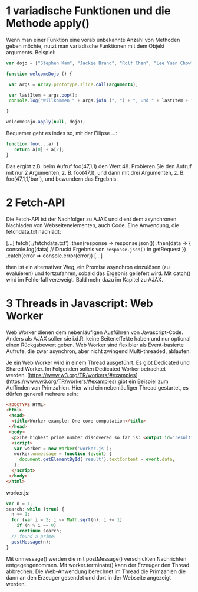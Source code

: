 
# 1 variadische Funktionen und die Methode apply()

Wenn man einer Funktion eine vorab unbekannte Anzahl von Methoden geben möchte, nutzt man variadische Funktionen mit dem Objekt arguments. Beispiel:

```js
var dojo = ["Stephen Kam", "Jackie Brand", "Rolf Chan", "Lee Yuen Chow"];

function welcomeDojo () {

 var args = Array.prototype.slice.call(arguments);

 var lastItem = args.pop();
 console.log("Willkommen " + args.join (", ") + ", und " + lastItem + ".");

}

welcomeDojo.apply(null, dojo);
```

Bequemer geht es indes so, mit der Ellipse ...:
```js
function foo(...a) {
   return a[0] + a[2];
}
```


Das ergibt z.B. beim Aufruf foo(47,1,1) den Wert 48. Probieren Sie den Aufruf mit nur 2 Argumenten, z. B. foo(47,1), und dann mit drei Argumenten, z. B. foo(47,1,1,'bar'), und bewundern das Ergebnis.

# 2 Fetch-API

Die Fetch-API ist der Nachfolger zu AJAX und dient dem asynchronen Nachladen von Webseitenelementen, auch Code. Eine Anwendung, die fetchdata.txt nachlädt:

[...]
fetch('./fetchdata.txt')
.then(response => response.json())
.then(data => {
console.log(data) // Druckt Ergebnis von `response.json()` in
getRequest
})
.catch(error => console.error(error))
[...]

then ist ein alternativer Weg, ein Promise asynchron einzulösen (zu evaluieren) und fortzufahren, sobald das Ergebnis geliefert wird. Mit catch() wird im Fehlerfall verzweigt. Bald mehr dazu im Kapitel zu AJAX.

# 3 Threads in Javascript: Web Worker

Web Worker dienen dem nebenläufigen Ausführen von Javascript-Code. Anders als AJAX sollen sie i.d.R. keine Seiteneffekte haben und nur optional einen Rückgabewert geben. Web Worker sind flexibler als Event-basierte Aufrufe, die zwar asynchron, aber nicht zwingend Multi-threaded, ablaufen.

Je ein Web Worker wird in einem Thread ausgeführt. Es gibt Dedicated und Shared Worker. Im Folgenden sollen Dedicated Worker betrachtet werden. [https://www.w3.org/TR/workers/#examples](https://www.w3.org/TR/workers/#examples) gibt ein Beispiel zum Auffinden von Primzahlen. Hier wird ein nebenläufiger Thread gestartet, es dürfen generell mehrere sein:

```html 
<!DOCTYPE HTML>
<html>
 <head>
  <title>Worker example: One-core computation</title>
 </head>
 <body>
  <p>The highest prime number discovered so far is: <output id="result"></output></p>
  <script>
   var worker = new Worker('worker.js');
   worker.onmessage = function (event) {
     document.getElementById('result').textContent = event.data;
   };
  </script>
 </body>
</html>
```

worker.js:
```js
var n = 1;
search: while (true) {
  n += 1;
  for (var i = 2; i <= Math.sqrt(n); i += 1)
    if (n % i == 0)
     continue search;
  // found a prime!
  postMessage(n);
}
```

Mit onmessage() werden die mit postMessage() verschickten Nachrichten entgegengenommen. Mit worker.terminate() kann der Erzeuger den Thread abbrechen. Die Web-Anwendung berechnet im Thread die Primzahlen die dann an den Erzeuger gesendet und dort in der Webseite angezeigt werden.